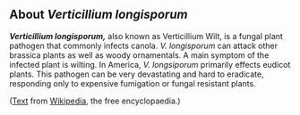 About *Verticillium longisporum* 
--------------------------------



***Verticillium longisporum,*** also known as Verticillium Wilt, is a
fungal plant pathogen that commonly infects canola. *V. longisporum* can
attack other brassica plants as well as woody ornamentals. A main
symptom of the infected plant is wilting. In America, *V. longsiporum*
primarily effects eudicot plants. This pathogen can be very devastating
and hard to eradicate, responding only to expensive fumigation or fungal
resistant plants.

([Text](http://en.wikipedia.org/wiki/Verticillium_longisporum) from
[Wikipedia](http://en.wikipedia.org/), the free encyclopaedia.)
